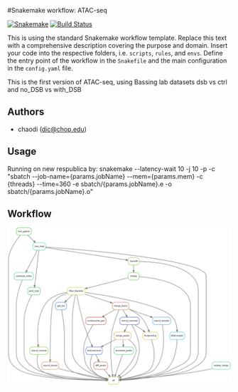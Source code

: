 #Snakemake workflow: ATAC-seq

[![Snakemake](https://img.shields.io/badge/snakemake-≥5.7.0-brightgreen.svg)](https://snakemake.bitbucket.io)
[![Build Status](https://travis-ci.org/snakemake-workflows/ATAC-seq.svg?branch=master)](https://travis-ci.org/snakemake-workflows/ATAC-seq)

This is using the standard Snakemake workflow template. Replace this text with a comprehensive description covering the purpose and domain.
Insert your code into the respective folders, i.e. `scripts`, `rules`, and `envs`. Define the entry point of the workflow in the `Snakefile` and the main configuration in the `config.yaml` file.

This is the first version of ATAC-seq, using Bassing lab datasets dsb vs ctrl and no_DSB vs with_DSB
## Authors

* chaodi (dic@chop.edu)

## Usage
Running on new respublica by:
snakemake --latency-wait 10 -j 10 -p -c "sbatch --job-name={params.jobName} --mem={params.mem} -c {threads} --time=360 -e sbatch/{params.jobName}.e -o sbatch/{params.jobName}.o"

## Workflow
![alt text](https://github.com/chaodi51/ATAC-seq/blob/master/workflow/DAG.png?raw=true)
